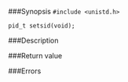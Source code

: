 ###Synopsis
`#include <unistd.h>`

`pid_t setsid(void);`

###Description

###Return value

###Errors